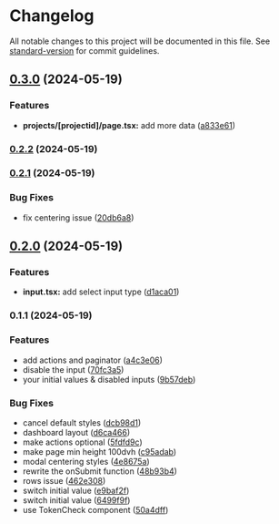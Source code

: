 # Changelog

All notable changes to this project will be documented in this file. See [standard-version](https://github.com/conventional-changelog/standard-version) for commit guidelines.

## [0.3.0](https://github.com/AppNest/AppNest-FE/compare/v0.2.2...v0.3.0) (2024-05-19)


### Features

* **projects/[projectid]/page.tsx:** add more data ([a833e61](https://github.com/AppNest/AppNest-FE/commitsa833e61f03b6f4f68b520decc3167d808a0d87a3))

### [0.2.2](https://github.com/AppNest/AppNest-FE/compare/v0.2.1...v0.2.2) (2024-05-19)

### [0.2.1](https://github.com/AppNest/AppNest-FE/compare/v0.2.0...v0.2.1) (2024-05-19)


### Bug Fixes

* fix centering issue ([20db6a8](https://github.com/AppNest/AppNest-FE/commits20db6a8d1e0825e86519d5f0b96e06004626edc5))

## [0.2.0](https://github.com/AppNest/AppNest-FE/compare/v0.1.1...v0.2.0) (2024-05-19)


### Features

* **input.tsx:** add select input type ([d1aca01](https://github.com/AppNest/AppNest-FE/commitsd1aca0134e44496862896b8b06e7c2737f8ee3b1))

### 0.1.1 (2024-05-19)


### Features

* add actions and paginator ([a4c3e06](https://github.com/AppNest/AppNest-FE/commitsa4c3e06762744f6b536d1c1d27a1313a7b45a352))
* disable the input ([70fc3a5](https://github.com/AppNest/AppNest-FE/commits70fc3a57b97e167f2969b57b751b9ad9e4e3fd8e))
* your initial values & disabled inputs ([9b57deb](https://github.com/AppNest/AppNest-FE/commits9b57deb898c45e38046fdd0353f1ac7ae830816c))


### Bug Fixes

* cancel default styles ([dcb98d1](https://github.com/AppNest/AppNest-FE/commitsdcb98d14233efa2fd42991856aa22c6e05305ead))
* dashboard layout ([d6ca466](https://github.com/AppNest/AppNest-FE/commitsd6ca46611ae6af6afa501e31ef7590a2b79a3363))
* make actions optional ([5fdfd9c](https://github.com/AppNest/AppNest-FE/commits5fdfd9c8d889e838698e11d1cf5ceaff2bc41f2f))
* make page min height 100dvh ([c95adab](https://github.com/AppNest/AppNest-FE/commitsc95adab1ac2a1748224eea6ebb7a716c3bfa106e))
* modal centering styles ([4e8675a](https://github.com/AppNest/AppNest-FE/commits4e8675aed1c338c74b87feb768e247ce22c04b77))
* rewrite the onSubmit function ([48b93b4](https://github.com/AppNest/AppNest-FE/commits48b93b400a18d81a7378cd3637dc6679c87e8e99))
* rows issue ([462e308](https://github.com/AppNest/AppNest-FE/commits462e308d14de32ef8cc2b80035a0ce3a8c77c942))
* switch initial value ([e9baf2f](https://github.com/AppNest/AppNest-FE/commitse9baf2f96856847bbdf305dcd49dc593f731e310))
* switch initial value ([6499f9f](https://github.com/AppNest/AppNest-FE/commits6499f9fd4c5ebd6cdfcd2fc4941bc10f18aad8df))
* use TokenCheck component ([50a4dff](https://github.com/AppNest/AppNest-FE/commits50a4dff1ab8552c6b30f77207bf6553b32ebc73f))
